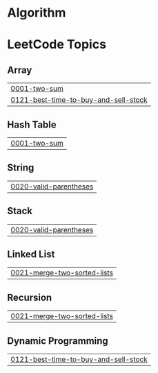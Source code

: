 # Algorithm

<!---LeetCode Topics Start-->
# LeetCode Topics
## Array
|  |
| ------- |
| [0001-two-sum](https://github.com/Jo0Yo0n/Algorithm/tree/master/0001-two-sum) |
| [0121-best-time-to-buy-and-sell-stock](https://github.com/Jo0Yo0n/Algorithm/tree/master/0121-best-time-to-buy-and-sell-stock) |
## Hash Table
|  |
| ------- |
| [0001-two-sum](https://github.com/Jo0Yo0n/Algorithm/tree/master/0001-two-sum) |
## String
|  |
| ------- |
| [0020-valid-parentheses](https://github.com/Jo0Yo0n/Algorithm/tree/master/0020-valid-parentheses) |
## Stack
|  |
| ------- |
| [0020-valid-parentheses](https://github.com/Jo0Yo0n/Algorithm/tree/master/0020-valid-parentheses) |
## Linked List
|  |
| ------- |
| [0021-merge-two-sorted-lists](https://github.com/Jo0Yo0n/Algorithm/tree/master/0021-merge-two-sorted-lists) |
## Recursion
|  |
| ------- |
| [0021-merge-two-sorted-lists](https://github.com/Jo0Yo0n/Algorithm/tree/master/0021-merge-two-sorted-lists) |
## Dynamic Programming
|  |
| ------- |
| [0121-best-time-to-buy-and-sell-stock](https://github.com/Jo0Yo0n/Algorithm/tree/master/0121-best-time-to-buy-and-sell-stock) |
<!---LeetCode Topics End-->